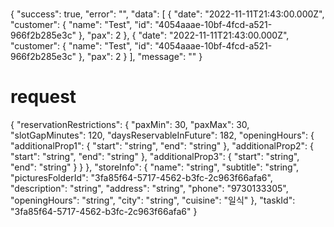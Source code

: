 #

{
  "success": true,
  "error": "",
  "data": [
    {
      "date": "2022-11-11T21:43:00.000Z",
      "customer": {
        "name": "Test",
        "id": "4054aaae-10bf-4fcd-a521-966f2b285e3c"
      },
      "pax": 2
    },
    {
      "date": "2022-11-11T21:43:00.000Z",
      "customer": {
        "name": "Test",
        "id": "4054aaae-10bf-4fcd-a521-966f2b285e3c"
      },
      "pax": 2
    }
  ],
  "message": ""
}

# request

{
  "reservationRestrictions": {
    "paxMin": 30,
    "paxMax": 30,
    "slotGapMinutes": 120,
    "daysReservableInFuture": 182,
    "openingHours": {
      "additionalProp1": {
        "start": "string",
        "end": "string"
      },
      "additionalProp2": {
        "start": "string",
        "end": "string"
      },
      "additionalProp3": {
        "start": "string",
        "end": "string"
      }
    }
  },
  "storeInfo": {
    "name": "string",
    "subtitle": "string",
    "picturesFolderId": "3fa85f64-5717-4562-b3fc-2c963f66afa6",
    "description": "string",
    "address": "string",
    "phone": "9730133305",
    "openingHours": "string",
    "city": "string",
    "cuisine": "일식"
  },
  "taskId": "3fa85f64-5717-4562-b3fc-2c963f66afa6"
}
